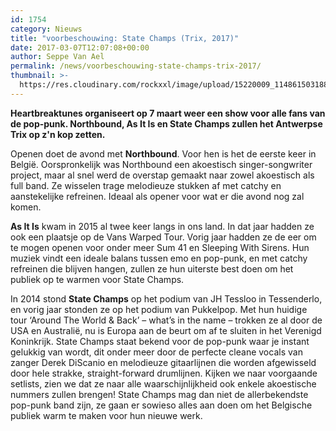 ```yaml
---
id: 1754
category: Nieuws
title: "voorbeschouwing: State Champs (Trix, 2017)"
date: 2017-03-07T12:07:08+00:00
author: Seppe Van Ael
permalink: /news/voorbeschouwing-state-champs-trix-2017/
thumbnail: >-
  https://res.cloudinary.com/rockxxl/image/upload/15220009_1148615031886323_6227064647380899619_n.jpg
---
```

**Heartbreaktunes organiseert op 7 maart weer een show voor alle fans van de pop-punk. Northbound, As It Is en State Champs zullen het Antwerpse Trix op z'n kop zetten.**

Openen doet de avond met **Northbound**. Voor hen is het de eerste keer in België. Oorspronkelijk was Northbound een akoestisch singer-songwriter project, maar al snel werd de overstap gemaakt naar zowel akoestisch als full band. Ze wisselen trage melodieuze stukken af met catchy en aanstekelijke refreinen. Ideaal als opener voor wat er die avond nog zal komen.



**As It Is** kwam in 2015 al twee keer langs in ons land. In dat jaar hadden ze ook een plaatsje op de Vans Warped Tour. Vorig jaar hadden ze de eer om te mogen openen voor onder meer Sum 41 en Sleeping With Sirens. Hun muziek vindt een ideale balans tussen emo en pop-punk, en met catchy refreinen die blijven hangen, zullen ze hun uiterste best doen om het publiek op te warmen voor State Champs.



In 2014 stond **State Champs** op het podium van JH Tessloo in Tessenderlo, en vorig jaar stonden ze op het podium van Pukkelpop. Met hun huidige tour ‘Around The World & Back’ – what’s in the name – trokken ze al door de USA en Australië, nu is Europa aan de beurt om af te sluiten in het Verenigd Koninkrijk. State Champs staat bekend voor de pop-punk waar je instant gelukkig van wordt, dit onder meer door de perfecte cleane vocals van zanger Derek DiScanio en melodieuze gitaarlijnen die worden afgewisseld door hele strakke, straight-forward drumlijnen. Kijken we naar voorgaande setlists, zien we dat ze naar alle waarschijnlijkheid ook enkele akoestische nummers zullen brengen! State Champs mag dan niet de allerbekendste pop-punk band zijn, ze gaan er sowieso alles aan doen om het Belgische publiek warm te maken voor hun nieuwe werk.
